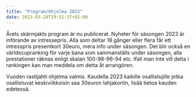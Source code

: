 ```yaml
---
title: "Program/Ohjelma 2023"
date: 2023-03-20T19:52:37+02:00
---
```


Årets skärmjakts program är nu publicerat. Nyheter för säsongen 2023 är införande av intressepris. Alla som deltar 18 gånger eller flera får ett intresspris presentkort 30euro, mera info under säsongen. Det blir också en världscupranking för varje bana som sammanställs under säsongen, alla prestationer räknas enligt skalan 100-98-96-94 etc. Ifall man inte vill delta i rankingen kan man meddela om detta åt arrangören.

Vuoden rastijahti ohjelma valmis. Kaudella 2023 kaikille osallistujille jotka osallistuvat keskiviikkoisin saa 30euron lahjakortin, lisää tietoa kauden edetessä. 
